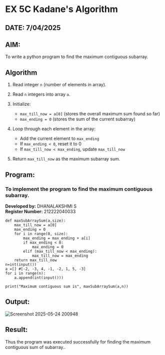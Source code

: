 # EX 5C Kadane's Algorithm
## DATE: 7/04/2025
## AIM:
To write a python program to find the maximum contiguous subarray.

## Algorithm
1. Read integer `n` (number of elements in array).
2. Read `n` integers into array `a`.
3. Initialize:

   * `max_till_now = a[0]` (stores the overall maximum sum found so far)
   * `max_ending = 0` (stores the sum of the current subarray)
4. Loop through each element in the array:

   * Add the current element to `max_ending`
   * If `max_ending < 0`, reset it to 0
   * If `max_till_now < max_ending`, update `max_till_now`
5. Return `max_till_now` as the maximum subarray sum.   

## Program:

### To implement the program to find the maximum contiguous subarray.
**Developed by:** DHANALAKSHMI S  
**Register Number:** 212222040033
```
def maxSubArraySum(a,size):
    max_till_now = a[0]
    max_ending = 0
    for i in range(0, size):
        max_ending = max_ending + a[i]
        if max_ending < 0:
            max_ending = 0
        elif (max_till_now < max_ending):
            max_till_now = max_ending
    return max_till_now
n=int(input())  
a =[] #[-2, -3, 4, -1, -2, 1, 5, -3]
for i in range(n):
    a.append(int(input()))
  
print("Maximum contiguous sum is", maxSubArraySum(a,n))
```
## Output:
![Screenshot 2025-05-24 200948](https://github.com/user-attachments/assets/4925733b-010c-485a-b265-ac1be9d262de)

## Result:
Thus the program was executed successfully for finding the maximum contiguous sum of subarray..
